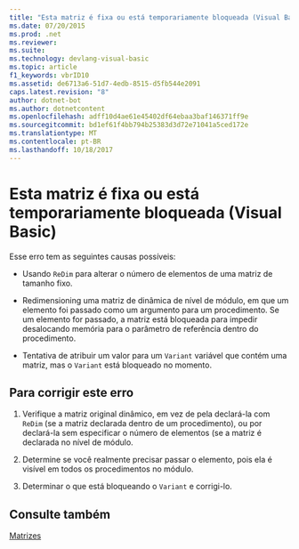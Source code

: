 ```yaml
---
title: "Esta matriz é fixa ou está temporariamente bloqueada (Visual Basic)"
ms.date: 07/20/2015
ms.prod: .net
ms.reviewer: 
ms.suite: 
ms.technology: devlang-visual-basic
ms.topic: article
f1_keywords: vbrID10
ms.assetid: de6713a6-51d7-4edb-8515-d5fb544e2091
caps.latest.revision: "8"
author: dotnet-bot
ms.author: dotnetcontent
ms.openlocfilehash: adff10d4ae61e45402df64ebaa3baf146371ff9e
ms.sourcegitcommit: bd1ef61f4bb794b25383d3d72e71041a5ced172e
ms.translationtype: MT
ms.contentlocale: pt-BR
ms.lasthandoff: 10/18/2017
---
```

# <a name="this-array-is-fixed-or-temporarily-locked-visual-basic"></a>Esta matriz é fixa ou está temporariamente bloqueada (Visual Basic)
Esse erro tem as seguintes causas possíveis:  
  
-   Usando `ReDim` para alterar o número de elementos de uma matriz de tamanho fixo.  
  
-   Redimensioning uma matriz de dinâmica de nível de módulo, em que um elemento foi passado como um argumento para um procedimento. Se um elemento for passado, a matriz está bloqueada para impedir desalocando memória para o parâmetro de referência dentro do procedimento.  
  
-   Tentativa de atribuir um valor para um `Variant` variável que contém uma matriz, mas o `Variant` está bloqueado no momento.  
  
## <a name="to-correct-this-error"></a>Para corrigir este erro  
  
1.  Verifique a matriz original dinâmico, em vez de pela declará-la com `ReDim` (se a matriz declarada dentro de um procedimento), ou por declará-la sem especificar o número de elementos (se a matriz é declarada no nível de módulo.  
  
2.  Determine se você realmente precisar passar o elemento, pois ela é visível em todos os procedimentos no módulo.  
  
3.  Determinar o que está bloqueando o `Variant` e corrigi-lo.  
  
## <a name="see-also"></a>Consulte também  
 [Matrizes](../../../visual-basic/programming-guide/language-features/arrays/index.md)
